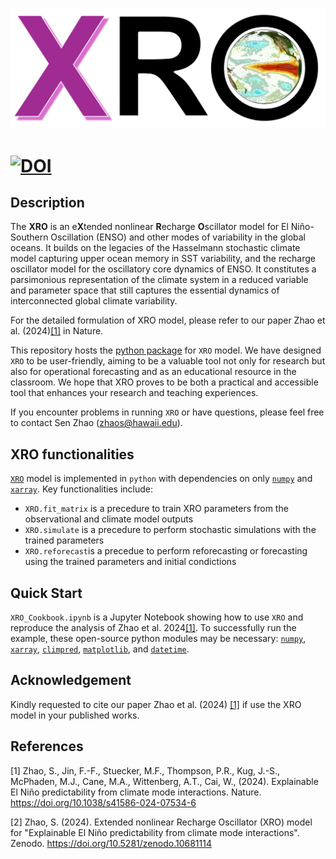 [![](XRO_logo.png)](https://github.com/senclimate/XRO)

[![DOI](https://zenodo.org/badge/DOI/10.5281/zenodo.10681114.svg)](https://doi.org/10.5281/zenodo.10681114)
======

## Description

The **XRO** is an e**X**tended nonlinear **R**echarge **O**scillator model for El Niño-Southern Oscillation (ENSO) and other modes of variability in the global oceans. It builds on the legacies of the Hasselmann stochastic climate model capturing upper ocean memory in SST variability, and the recharge oscillator model for the oscillatory core dynamics of ENSO. It constitutes a parsimonious representation of the climate system in a reduced variable and parameter space that still captures the essential dynamics of interconnected global climate variability. 

For the detailed formulation of XRO model, please refer to our paper Zhao et al. (2024)[[1]](#1) in Nature.

This repository hosts the [python package](https://github.com/senclimate/XRO) for `XRO` model. We have designed `XRO` to be user-friendly, aiming to be a valuable tool not only for research but also for operational forecasting and as an educational resource in the classroom. We hope that XRO proves to be both a practical and accessible tool that enhances your research and teaching experiences. 

If you encounter problems in running `XRO` or have questions, please feel free to contact Sen Zhao (zhaos@hawaii.edu).

## XRO functionalities

[`XRO`](https://github.com/senclimate/XRO) model is implemented in `python` with dependencies on only [`numpy`](https://numpy.org/) and [`xarray`](https://docs.xarray.dev/en/stable/). Key functionalities include:

- `XRO.fit_matrix` is a precedure to train XRO parameters from the observational and climate model outputs
- `XRO.simulate` is a precedure to perform stochastic simulations with the trained parameters
- `XRO.reforecast`is a precedue to perform reforecasting or forecasting using the trained parameters and initial condictions

## Quick Start 

`XRO_Cookbook.ipynb` is a Jupyter Notebook showing how to use `XRO` and reproduce the analysis of Zhao et al. 2024[[1]](#1). To successfully run the example, these open-source python modules may be necessary: [`numpy`](https://numpy.org/), [`xarray`](https://docs.xarray.dev/en/stable/), [`climpred`](https://climpred.readthedocs.io/en/stable/), [`matplotlib`](https://matplotlib.org/), and [`datetime`](https://docs.python.org/3/library/datetime.html). 


## Acknowledgement

Kindly requested to cite our paper Zhao et al. (2024) [[1]](#1) if use the XRO model in your published works.

## References
<a id="1">[1]</a> 
Zhao, S., Jin, F.-F., Stuecker, M.F., Thompson, P.R., Kug, J.-S., McPhaden, M.J., Cane, M.A., Wittenberg, A.T., Cai, W., (2024). Explainable El Niño predictability from climate mode interactions. Nature. https://doi.org/10.1038/s41586-024-07534-6 

<a id="2">[2]</a> 
Zhao, S. (2024). Extended nonlinear Recharge Oscillator (XRO) model for "Explainable El Niño predictability from climate mode interactions". Zenodo. https://doi.org/10.5281/zenodo.10681114
